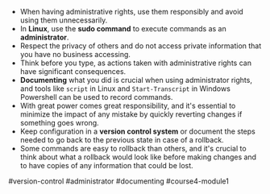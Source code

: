 -   When having administrative rights, use them responsibly and avoid using them unnecessarily.
-   In **Linux**, use the **sudo command** to execute commands as an **administrator**.
-   Respect the privacy of others and do not access private information that you have no business accessing.
-   Think before you type, as actions taken with administrative rights can have significant consequences.
-  **Documenting** what you did is crucial when using administrator rights, and tools like `script` in Linux and `Start-Transcript` in Windows Powershell can be used to record commands.
-   With great power comes great responsibility, and it's essential to minimize the impact of any mistake by quickly reverting changes if something goes wrong.
-   Keep configuration in a **version control system** or document the steps needed to go back to the previous state in case of a rollback.
-   Some commands are easy to rollback than others, and it's crucial to think about what a rollback would look like before making changes and to have copies of any information that could be lost.

#version-control #administrator #documenting #course4-module1 